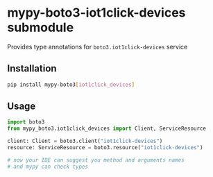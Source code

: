 # mypy-boto3-iot1click-devices submodule

Provides type annotations for `boto3.iot1click-devices` service

## Installation

```bash
pip install mypy-boto3[iot1click_devices]
```

## Usage

```python
import boto3
from mypy_boto3.iot1click_devices import Client, ServiceResource

client: Client = boto3.client("iot1click-devices")
resource: ServiceResource = boto3.resource("iot1click-devices")

# now your IDE can suggest you method and arguments names
# and mypy can check types
```

